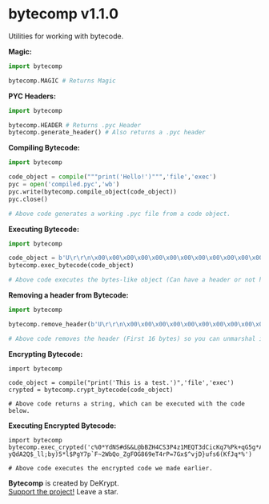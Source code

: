 # bytecomp v1.1.0
Utilities for working with bytecode.

**Magic:**
```py
import bytecomp

bytecomp.MAGIC # Returns Magic
```

**PYC Headers:**
```py
import bytecomp

bytecomp.HEADER # Returns .pyc Header
bytecomp.generate_header() # Also returns a .pyc header
```
**Compiling Bytecode:**
```py
import bytecomp

code_object = compile("""print('Hello!')""",'file','exec')
pyc = open('compiled.pyc','wb')
pyc.write(bytecomp.compile_object(code_object))
pyc.close()

# Above code generates a working .pyc file from a code object.
```

**Executing Bytecode:**
```py
import bytecomp

code_object = b'U\r\r\n\x00\x00\x00\x00\x00\x00\x00\x00\x00\x00\x00\x00c\x00\x00\x00\x00\x00\x00\x00\x00\x00\x00\x00\x00\x00\x00\x00\x00\x02\x00\x00\x00@\x00\x00\x00s\x0c\x00\x00\x00e\x00d\x00\x83\x01\x01\x00d\x01S\x00)\x02z\x03Hi!N)\x01\xda\x05print\xa9\x00r\x01\x00\x00\x00r\x01\x00\x00\x00\xda\x03idk\xda\x08<module>\x01\x00\x00\x00\xf3\x00\x00\x00\x00'
bytecomp.exec_bytecode(code_object)

# Above code executes the bytes-like object (Can have a header or not have a header)
```

**Removing a header from Bytecode:**
```py
import bytecomp

bytecomp.remove_header(b'U\r\r\n\x00\x00\x00\x00\x00\x00\x00\x00\x00\x00\x00\x00c\x00\x00\x00\x00\x00\x00\x00\x00\x00\x00\x00\x00\x00\x00\x00\x00\x02\x00\x00\x00@\x00\x00\x00s\x0c\x00\x00\x00e\x00d\x00\x83\x01\x01\x00d\x01S\x00)\x02z\x03Hi!N)\x01\xda\x05print\xa9\x00r\x01\x00\x00\x00r\x01\x00\x00\x00\xda\x03idk\xda\x08<module>\x01\x00\x00\x00\xf3\x00\x00\x00\x00')

# Above code removes the header (First 16 bytes) so you can unmarshal it and execute it
```

**Encrypting Bytecode:**
```
import bytecomp

code_object = compile("print('This is a test.')",'file','exec')
crypted = bytecomp.crypt_bytecode(code_object)

# Above code returns a string, which can be executed with the code below.
```

**Executing Encrypted Bytecode:**
```
import bytecomp
bytecomp.exec_crypted('c%0*YdNS#d&&L@bBZH4CS3P4z1MEQT3dCicKq7%Pk+qG5g*A~Sj8%udo+~gnr%V-yQdA2Q$_ll;by)5*l$PgY7p`F~2WbQo_ZgFOG869eT4rP=7Gx$^vjD}ufs6(KfJq*%')

# Above code executes the encrypted code we made earlier.
```

**Bytecomp** is created by DeKrypt. <br>
[Support the project!](https://github.com/dekrypted/bytecomp) Leave a star.

